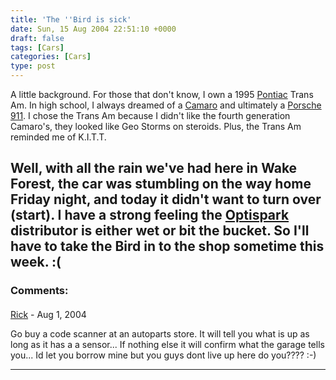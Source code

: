 ```yaml
---
title: 'The ''Bird is sick'
date: Sun, 15 Aug 2004 22:51:10 +0000
draft: false
tags: [Cars]
categories: [Cars]
type: post
---
```


A little background. For those that don't know, I own a 1995 [Pontiac](http://www.pontiac.com) Trans Am. In high school, I always dreamed of a [Camaro](http://www.chevrolet.com) and ultimately a [Porsche 911](http://content3.us.porsche.com/prod/911/911_main04.nsf/usaenglish/911). I chose the Trans Am because I didn't like the fourth generation Camaro's, they looked like Geo Storms on steroids. Plus, the Trans Am reminded me of K.I.T.T.

Well, with all the rain we've had here in Wake Forest, the car was stumbling on the way home Friday night, and today it didn't want to turn over (start). I have a strong feeling the [Optispark](http://www.google.com/search?hl=en&lr=&ie=UTF-8&q=f-body+optispark&btnG=Search) distributor is either wet or bit the bucket. So I'll have to take the Bird in to the shop sometime this week. :(
---
### Comments:
####
[Rick]( "") - <time datetime="2004-08-16 07:07:39">Aug 1, 2004</time>

Go buy a code scanner at an autoparts store. It will tell you what is up as long as it has a a sensor... If nothing else it will confirm what the garage tells you... Id let you borrow mine but you guys dont live up here do you???? :-)
<hr />
